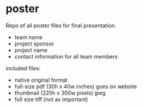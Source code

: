 # poster
Repo of all poster files for final presentation.
- team name
- project sponsor
- project name
- contact information for all team members

included files:
- native original format
- full-size pdf (30h x 40w inches) goes on website
- thumbnail (225h x 300w pixels) jpeg
- full size tiff (not as important)
